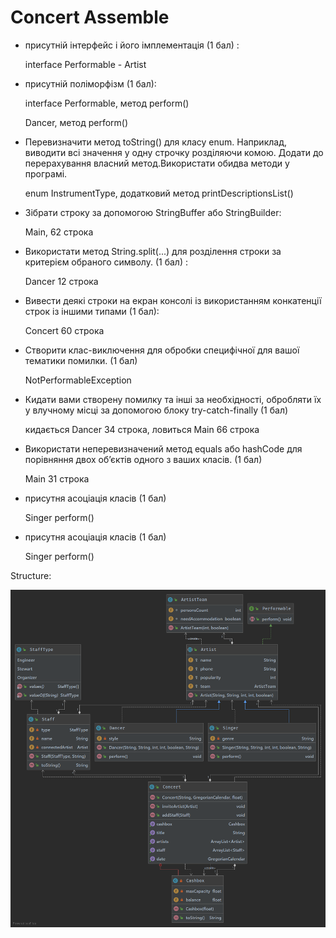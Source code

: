 Concert Assemble
===

- присутній інтерфейс і його імплементація (1 бал) :

    interface Performable - Artist

- присутній поліморфізм (1 бал):

    interface Performable, метод perform()

    Dancer, метод perform()

- Перевизначити метод toString() для класу enum. Наприклад, виводити всі значення у одну строчку розділяючи комою.  Додати до перерахування власний метод.Використати обидва методи у програмі.

    enum InstrumentType, додатковий метод printDescriptionsList()

- Зібрати строку за допомогою StringBuffer або StringBuilder:

    Main, 62 строка

- Використати метод String.split(...) для розділення строки за критерієм обраного символу. (1 бал) :

    Dancer 12 строка

- Вивести деякі строки на екран консолі із використанням конкатенції строк із іншими типами (1 бал):

    Concert 60 строка

- Створити клас-виключення для обробки специфічної для вашої тематики помилки. (1 бал) 

    NotPerformableException

- Кидати вами створену помилку та інші за необхідності, обробляти їх у влучному місці за допомогою блоку try-catch-finally (1 бал) 

    кидається Dancer 34 строка, ловиться Main 66 строка

- Використати неперевизначений метод equals або hashCode для порівняння двох об’єктів одного з ваших класів. (1 бал) 

    Main 31 строка

- присутня асоціація класів (1 бал) 

    Singer perform()

- присутня асоціація класів (1 бал) 

    Singer perform()


Structure:

![Diagram](./diagram.png)